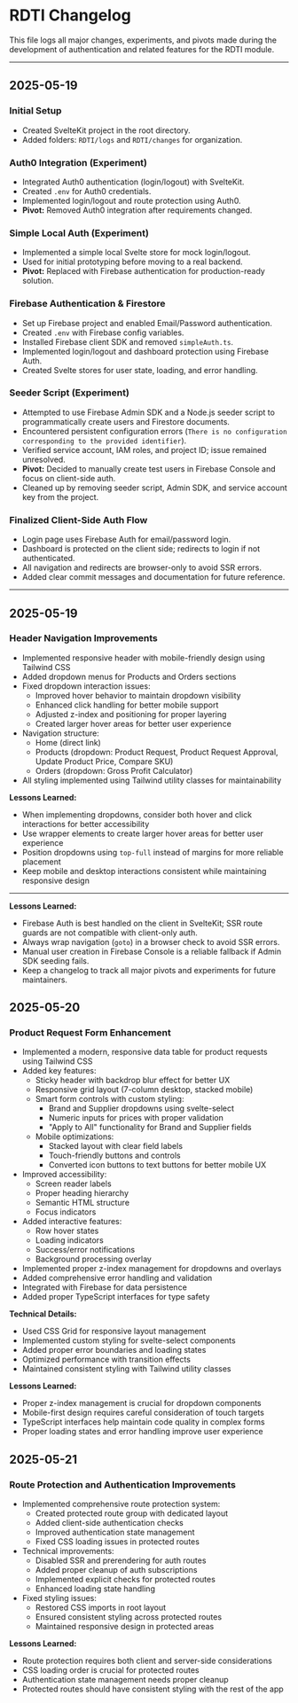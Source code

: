 # RDTI Changelog

This file logs all major changes, experiments, and pivots made during the development of authentication and related features for the RDTI module.

---

## 2025-05-19

### Initial Setup
- Created SvelteKit project in the root directory.
- Added folders: `RDTI/logs` and `RDTI/changes` for organization.

### Auth0 Integration (Experiment)
- Integrated Auth0 authentication (login/logout) with SvelteKit.
- Created `.env` for Auth0 credentials.
- Implemented login/logout and route protection using Auth0.
- **Pivot:** Removed Auth0 integration after requirements changed.

### Simple Local Auth (Experiment)
- Implemented a simple local Svelte store for mock login/logout.
- Used for initial prototyping before moving to a real backend.
- **Pivot:** Replaced with Firebase authentication for production-ready solution.

### Firebase Authentication & Firestore
- Set up Firebase project and enabled Email/Password authentication.
- Created `.env` with Firebase config variables.
- Installed Firebase client SDK and removed `simpleAuth.ts`.
- Implemented login/logout and dashboard protection using Firebase Auth.
- Created Svelte stores for user state, loading, and error handling.

### Seeder Script (Experiment)
- Attempted to use Firebase Admin SDK and a Node.js seeder script to programmatically create users and Firestore documents.
- Encountered persistent configuration errors (`There is no configuration corresponding to the provided identifier`).
- Verified service account, IAM roles, and project ID; issue remained unresolved.
- **Pivot:** Decided to manually create test users in Firebase Console and focus on client-side auth.
- Cleaned up by removing seeder script, Admin SDK, and service account key from the project.

### Finalized Client-Side Auth Flow
- Login page uses Firebase Auth for email/password login.
- Dashboard is protected on the client side; redirects to login if not authenticated.
- All navigation and redirects are browser-only to avoid SSR errors.
- Added clear commit messages and documentation for future reference.

---

## 2025-05-19

### Header Navigation Improvements
- Implemented responsive header with mobile-friendly design using Tailwind CSS
- Added dropdown menus for Products and Orders sections
- Fixed dropdown interaction issues:
  - Improved hover behavior to maintain dropdown visibility
  - Enhanced click handling for better mobile support
  - Adjusted z-index and positioning for proper layering
  - Created larger hover areas for better user experience
- Navigation structure:
  - Home (direct link)
  - Products (dropdown: Product Request, Product Request Approval, Update Product Price, Compare SKU)
  - Orders (dropdown: Gross Profit Calculator)
- All styling implemented using Tailwind utility classes for maintainability

**Lessons Learned:**
- When implementing dropdowns, consider both hover and click interactions for better accessibility
- Use wrapper elements to create larger hover areas for better user experience
- Position dropdowns using `top-full` instead of margins for more reliable placement
- Keep mobile and desktop interactions consistent while maintaining responsive design

---

**Lessons Learned:**
- Firebase Auth is best handled on the client in SvelteKit; SSR route guards are not compatible with client-only auth.
- Always wrap navigation (`goto`) in a browser check to avoid SSR errors.
- Manual user creation in Firebase Console is a reliable fallback if Admin SDK seeding fails.
- Keep a changelog to track all major pivots and experiments for future maintainers.

## 2025-05-20

### Product Request Form Enhancement
- Implemented a modern, responsive data table for product requests using Tailwind CSS
- Added key features:
  - Sticky header with backdrop blur effect for better UX
  - Responsive grid layout (7-column desktop, stacked mobile)
  - Smart form controls with custom styling:
    - Brand and Supplier dropdowns using svelte-select
    - Numeric inputs for prices with proper validation
    - "Apply to All" functionality for Brand and Supplier fields
  - Mobile optimizations:
    - Stacked layout with clear field labels
    - Touch-friendly buttons and controls
    - Converted icon buttons to text buttons for better mobile UX
- Improved accessibility:
  - Screen reader labels
  - Proper heading hierarchy
  - Semantic HTML structure
  - Focus indicators
- Added interactive features:
  - Row hover states
  - Loading indicators
  - Success/error notifications
  - Background processing overlay
- Implemented proper z-index management for dropdowns and overlays
- Added comprehensive error handling and validation
- Integrated with Firebase for data persistence
- Added proper TypeScript interfaces for type safety

**Technical Details:**
- Used CSS Grid for responsive layout management
- Implemented custom styling for svelte-select components
- Added proper error boundaries and loading states
- Optimized performance with transition effects
- Maintained consistent styling with Tailwind utility classes

**Lessons Learned:**
- Proper z-index management is crucial for dropdown components
- Mobile-first design requires careful consideration of touch targets
- TypeScript interfaces help maintain code quality in complex forms
- Proper loading states and error handling improve user experience 

## 2025-05-21

### Route Protection and Authentication Improvements
- Implemented comprehensive route protection system:
  - Created protected route group with dedicated layout
  - Added client-side authentication checks
  - Improved authentication state management
  - Fixed CSS loading issues in protected routes
- Technical improvements:
  - Disabled SSR and prerendering for auth routes
  - Added proper cleanup of auth subscriptions
  - Implemented explicit checks for protected routes
  - Enhanced loading state handling
- Fixed styling issues:
  - Restored CSS imports in root layout
  - Ensured consistent styling across protected routes
  - Maintained responsive design in protected areas

**Lessons Learned:**
- Route protection requires both client and server-side considerations
- CSS loading order is crucial for protected routes
- Authentication state management needs proper cleanup
- Protected routes should have consistent styling with the rest of the app 